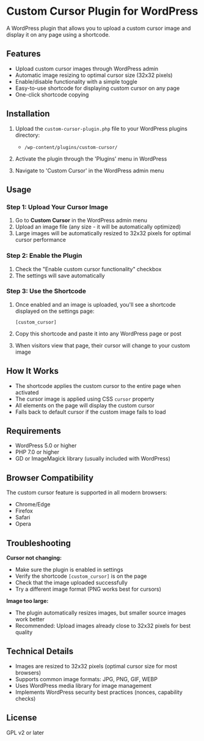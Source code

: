 # Custom Cursor Plugin for WordPress

A WordPress plugin that allows you to upload a custom cursor image and display it on any page using a shortcode.

## Features

- Upload custom cursor images through WordPress admin
- Automatic image resizing to optimal cursor size (32x32 pixels)
- Enable/disable functionality with a simple toggle
- Easy-to-use shortcode for displaying custom cursor on any page
- One-click shortcode copying

## Installation

1. Upload the `custom-cursor-plugin.php` file to your WordPress plugins directory:
   - `/wp-content/plugins/custom-cursor/`

2. Activate the plugin through the 'Plugins' menu in WordPress

3. Navigate to 'Custom Cursor' in the WordPress admin menu

## Usage

### Step 1: Upload Your Cursor Image

1. Go to **Custom Cursor** in the WordPress admin menu
2. Upload an image file (any size - it will be automatically optimized)
3. Large images will be automatically resized to 32x32 pixels for optimal cursor performance

### Step 2: Enable the Plugin

1. Check the "Enable custom cursor functionality" checkbox
2. The settings will save automatically

### Step 3: Use the Shortcode

1. Once enabled and an image is uploaded, you'll see a shortcode displayed on the settings page:
   ```
   [custom_cursor]
   ```

2. Copy this shortcode and paste it into any WordPress page or post

3. When visitors view that page, their cursor will change to your custom image

## How It Works

- The shortcode applies the custom cursor to the entire page when activated
- The cursor image is applied using CSS `cursor` property
- All elements on the page will display the custom cursor
- Falls back to default cursor if the custom image fails to load

## Requirements

- WordPress 5.0 or higher
- PHP 7.0 or higher
- GD or ImageMagick library (usually included with WordPress)

## Browser Compatibility

The custom cursor feature is supported in all modern browsers:
- Chrome/Edge
- Firefox
- Safari
- Opera

## Troubleshooting

**Cursor not changing:**
- Make sure the plugin is enabled in settings
- Verify the shortcode `[custom_cursor]` is on the page
- Check that the image uploaded successfully
- Try a different image format (PNG works best for cursors)

**Image too large:**
- The plugin automatically resizes images, but smaller source images work better
- Recommended: Upload images already close to 32x32 pixels for best quality

## Technical Details

- Images are resized to 32x32 pixels (optimal cursor size for most browsers)
- Supports common image formats: JPG, PNG, GIF, WEBP
- Uses WordPress media library for image management
- Implements WordPress security best practices (nonces, capability checks)

## License

GPL v2 or later

